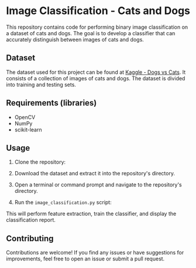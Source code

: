 # Image Classification - Cats and Dogs

This repository contains code for performing binary image classification on a dataset of cats and dogs. The goal is to develop a classifier that can accurately distinguish between images of cats and dogs.

## Dataset

The dataset used for this project can be found at [Kaggle - Dogs vs Cats](https://www.kaggle.com/chetankv/dogs-cats-images). It consists of a collection of images of cats and dogs. The dataset is divided into training and testing sets.

## Requirements (libraries)

- OpenCV
- NumPy
- scikit-learn


## Usage

1. Clone the repository:

2. Download the dataset and extract it into the repository's directory.

3. Open a terminal or command prompt and navigate to the repository's directory.

4. Run the `image_classification.py` script:

This will perform feature extraction, train the classifier, and display the classification report.

## Contributing

Contributions are welcome! If you find any issues or have suggestions for improvements, feel free to open an issue or submit a pull request.







